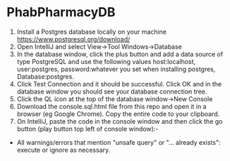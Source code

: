 # PhabPharmacyDB

1. Install a Postgres database locally on your machine https://www.postgresql.org/download/
2. Open IntelliJ and select View->Tool Windows->Database
3. In the database window, click the plus button and add a data source of type PostgreSQL and use the
following values host:localhost, user:postgres, password:whatever you set when installing postgres,
Database:postgres.
4. Click Test Connection and it should be successful. Click OK and in the database window you should see your
database connection tree.
5. Click the QL icon at the top of the database window->New Console
6. Download the console.sql.html file from this repo and open it in a browser (eg Google Chrome). Copy the entire code to your clipboard.
7. On IntelliJ, paste the code in the console window and then click the go button (play button top left of console window):-
* All warnings/errors that mention "unsafe query" or "... already exists": execute or ignore as necessary.
